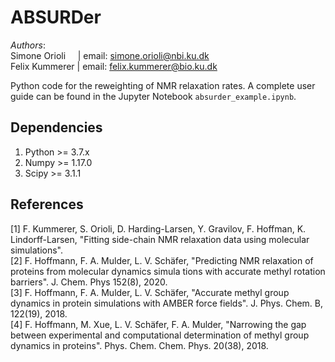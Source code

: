 # ABSURDer
*Authors*:  
Simone Orioli&nbsp; &nbsp; &nbsp;| email: simone.orioli@nbi.ku.dk      
Felix Kummerer | email: felix.kummerer@bio.ku.dk
  
Python code for the reweighting of NMR relaxation rates. A complete user guide can be found in the Jupyter Notebook 
`absurder_example.ipynb`.

## Dependencies
1. Python >= 3.7.x
2. Numpy >= 1.17.0
3. Scipy >= 3.1.1

## References
[1] F. Kummerer, S. Orioli, D. Harding-Larsen, Y. Gravilov, F. Hoffman, K. Lindorff-Larsen,
 "Fitting side-chain NMR relaxation data using molecular simulations".  
[2] F. Hoffmann, F. A. Mulder, L. V. Schäfer, "Predicting NMR relaxation of proteins from molecular dynamics 
simula tions with accurate methyl rotation barriers". J. Chem. Phys 152(8), 2020.  
[3] F. Hoffmann, F. A. Mulder, L. V. Schäfer, "Accurate methyl group dynamics in protein simulations 
with AMBER force fields". J. Phys. Chem. B, 122(19), 2018.  
[4] F. Hoffmann, M. Xue, L. V. Schäfer, F. A. Mulder, "Narrowing the gap between experimental and 
computational determination of methyl group dynamics in proteins". Phys. Chem. Chem. Phys. 20(38), 2018.

 
  
